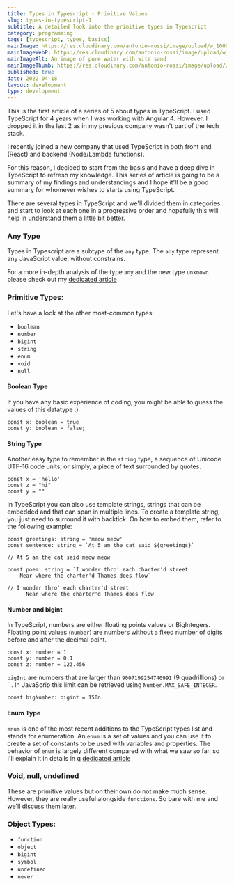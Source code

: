 ```yaml
---
title: Types in Typescript - Primitive Values
slug: types-in-typescript-1
subtitle: A detailed look into the primitive types in Typescript
category: programming
tags: [typescript, types, basics]
mainImage: https://res.cloudinary.com/antonio-rossi/image/upload/w_1000,fl_progressive/v1650352190/articles/types/florian-klauer-mk7D-4UCfmg-unsplash_b4tmof.jpg
mainImageWebP: https://res.cloudinary.com/antonio-rossi/image/upload/w_1000,fl_progressive,f_webp/v1650352190/articles/types/florian-klauer-mk7D-4UCfmg-unsplash_b4tmof.jpg
mainImageAlt: An image of pure water with wite sand
mainImageThumb: https://res.cloudinary.com/antonio-rossi/image/upload/w_300,fl_progressive/v1650352190/articles/types/florian-klauer-mk7D-4UCfmg-unsplash_b4tmof.jpg
published: true
date: 2022-04-18
layout: development
type: development
---
```


This is the first article of a series of 5 about types in TypeScript.
I used TypeScript for 4 years when I was working with Angular 4. However, I dropped it in the last 2 as in my previous company wasn't part of the tech stack.

I recently joined a new company that used TypeScript in both front end (React) and backend (Node/Lambda functions).

For this reason, I decided to start from the basis and have a deep dive in TypeScript to refresh my knowledge. This series of article is going to be a summary of my findings and understandings and I hope it'll be a good summary for whomever wishes to starts using TypeScript.

There are several types in TypeScript and we'll divided them in categories and start to look at each one in a progressive order and hopefully this will help in understand them a little bit better.

### Any Type

Types in Typescript are a subtype of the `any` type. The `any` type represent any JavaScript value, without constrains.

For a more in-depth analysis of the type `any` and the new type `unknown` please check out my <a href="https://www.antoniorossi.net/blog/development/types-in-typescript-2" target="_blank">dedicated article</a>

### Primitive Types:

Let's have a look at the other most-common types:

- `boolean`
- `number`
- `bigint`
- `string`
- `enum`
- `void`
- `null`

#### Boolean Type

If you have any basic experience of coding, you might be able to guess the values of this datatype :)

```
const x: boolean = true
const y: boolean = false;
```

#### String Type

Another easy type to remember is the `string` type, a sequence of Unicode UTF-16 code units, or simply, a piece of text surrounded by quotes.

```
const x = 'hello'
const z = "hi"
const y = ""
```

In TypeScript you can also use template strings, strings that can be embedded and that can span in multiple lines. To create a template string, you just need to surround it with backtick. On how to embed them, refer to the following example:

```
const greetings: string = 'meow meow'
const sentence: string = `At 5 am the cat said ${greetings}`

// At 5 am the cat said meow meow

const poem: string = `I wonder thro' each charter'd street
    Near where the charter'd Thames does flow`

// I wonder thro' each charter'd street
      Near where the charter'd Thames does flow

```

#### Number and bigint

In TypeScript, numbers are either floating points values or BigIntegers.
Floating point values (`number`) are numbers without a fixed number of digits before and after the decimal point.

```
const x: number = 1
const y: number = 0.1
const z: number = 123.456
```

`bigInt` are numbers that are larger than `9007199254740991` (9 quadrillions) or ``. In JavaScrip this limit can be retrieved using `Number.MAX_SAFE_INTEGER`.

```
const bigNumber: bigint = 150n
```

#### Enum Type

`enum` is one of the most recent additions to the TypeScript types list and stands for enumeration. An `enum` is a set of values and you can use it to create a set of constants to be used with variables and properties. The behavior of `enum` is largely different compared with what we saw so far, so I'll explain it in details in q <a href="https://www.antoniorossi.net/blog/development/types-in-typescript-2" target="_blank">dedicated article</a>

### Void, null, undefined

These are primitive values but on their own do not make much sense. However, they are really useful alongside `functions`. So bare with me and we'll discuss them later.

### Object Types:

- `function`
- `object`
- `bigint`
- `symbol`
- `undefined`
- `never`
